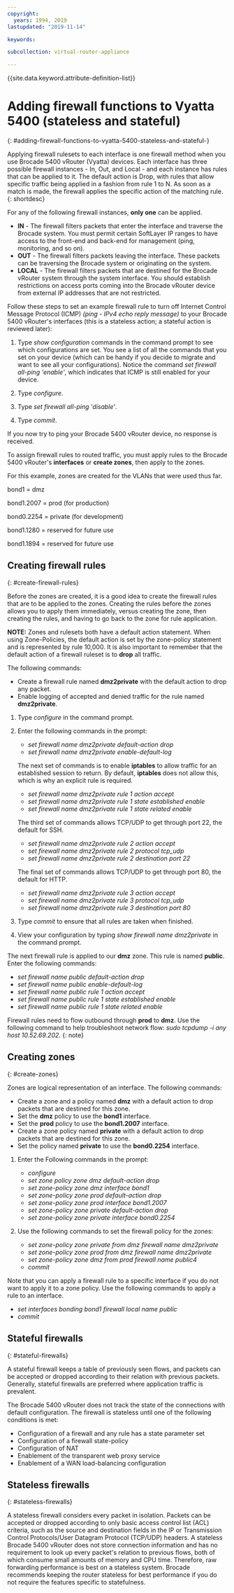 ```yaml
---
copyright:
  years: 1994, 2019
lastupdated: "2019-11-14"

keywords:  

subcollection: virtual-router-appliance

---
```


{{site.data.keyword.attribute-definition-list}}

# Adding firewall functions to Vyatta 5400 (stateless and stateful)
{: #adding-firewall-functions-to-vyatta-5400-stateless-and-stateful-}

Applying firewall rulesets to each interface is one firewall method when you use Brocade 5400 vRouter (Vyatta) devices. Each interface has three possible firewall instances - In, Out, and Local - and each instance has rules that can be applied to it. The default action is Drop, with rules that allow specific traffic being applied in a fashion from rule 1 to N. As soon as a match is made, the firewall applies the specific action of the matching rule.
{: shortdesc}

For any of the following firewall instances, **only one** can be applied.

* **IN** - The firewall filters packets that enter the interface and traverse the Brocade system. You must permit certain SoftLayer IP ranges to have access to the front-end and back-end for management (ping, monitoring, and so on).
* **OUT** - The firewall filters packets leaving the interface. These packets can be traversing the Brocade system or originating on the system.
* **LOCAL** - The firewall filters packets that are destined for the Brocade vRouter system through the system interface. You should establish restrictions on access ports coming into the Brocade vRouter device from external IP addresses that are not restricted.

Follow these steps to set an example firewall rule to turn off Internet Control Message Protocol (ICMP) *(ping - IPv4 echo reply message)* to your Brocade 5400 vRouter's interfaces (this is a stateless action; a stateful action is reviewed later):

1. Type *show configuration* commands in the command prompt to see which configurations are set. You see a list of all the commands that you set on your device (which can be handy if you decide to migrate and want to see all your configurations). Notice the command *set firewall all-ping 'enable'*, which indicates that ICMP is still enabled for your device.

2. Type *configure*.

3. Type *set firewall all-ping 'disable'*.

4. Type *commit*.

If you now try to ping your Brocade 5400 vRouter device, no response is received.

To assign firewall rules to routed traffic, you must apply rules to the Brocade 5400 vRouter's **interfaces** or **create zones**, then apply to the zones.

For this example, zones are created for the VLANs that were used thus far.

bond1 = dmz

bond1.2007 = prod (for production)

bond0.2254 = private (for development)

bond1.1280 = reserved for future use

bond1.1894 = reserved for future use

## Creating firewall rules
{: #create-firewall-rules}

Before the zones are created, it is a good idea to create the firewall rules that are to be applied to the zones. Creating the rules before the zones allows you to apply them immediately, versus creating the zone, then creating the rules, and having to go back to the zone for rule application.

**NOTE:** Zones and rulesets both have a default action statement. When using Zone-Policies, the default action is set by the zone-policy statement and is represented by rule 10,000. It is also important to remember that the default action of a firewall ruleset is to **drop** all traffic.

The following commands:

* Create a firewall rule named **dmz2private** with the default action to drop any packet.
* Enable logging of accepted and denied traffic for the rule named **dmz2private**.

1. Type *configure* in the command prompt.

2. Enter the following commands in the prompt:

   * *set firewall name dmz2private default-action drop*
   * *set firewall name dmz2private enable-default-log*

   The next set of commands is to enable **iptables** to allow traffic for an established session to return. By default, **iptables** does not    allow this, which is why an explicit rule is required.
   
      * *set firewall name dmz2private rule 1 action accept*
      * *set firewall name dmz2private rule 1 state established enable*
      * *set firewall name dmz2private rule 1 state related enable*
   
   The third set of commands allows TCP/UDP to get through port 22, the default for SSH.
   
      * *set firewall name dmz2private rule 2 action accept*
      * *set firewall name dmz2private rule 2 protocol tcp_udp*
      * *set firewall name dmz2private rule 2 destination port 22*
   
   The final set of commands allows TCP/UDP to get through port 80, the default for HTTP.
   
      * *set firewall name dmz2private rule 3 action accept*
      * *set firewall name dmz2private rule 3 protocol tcp_udp*
      * *set firewall name dmz2private rule 3 destination port 80*

3. Type *commit* to ensure that all rules are taken when finished.

4. View your configuration by typing *show firewall name dmz2private* in the command prompt.

The next firewall rule is applied to our **dmz** zone. This rule is named **public**. Enter the following commands:

* *set firewall name public default-action drop*
* *set firewall name public enable-default-log*
* *set firewall name public rule 1 action accept*
* *set firewall name public rule 1 state established enable*
* *set firewall name public rule 1 state related enable*

Firewall rules need to flow outbound through **prod** to **dmz**. Use the following command to help troubleshoot network flow: *sudo tcpdump -i any host 10.52.69.202*.
{: note}

## Creating zones
{: #create-zones}

Zones are logical representation of an interface. The following commands:

* Create a zone and a policy named **dmz** with a default action to drop packets that are destined for this zone.
* Set the **dmz** policy to use the **bond1** interface.
* Set the **prod** policy to use the **bond1.2007** interface.
* Create a zone policy named **private** with a default action to drop packets that are destined for this zone.
* Set the policy named **private** to use the **bond0.2254** interface.

1. Enter the Following commands in the prompt:

   * *configure*
   * *set zone policy zone dmz default-action drop*
   * *set zone-policy zone dmz interface bond1*
   * *set zone-policy zone prod default-action drop*
   * *set zone-policy zone prod interface bond1.2007*
   * *set zone-policy zone private default-action drop*
   * *set zone-policy zone private interface bond0.2254*

2. Use the following commands to set the firewall policy for the zones:

   * *set zone-policy zone private from dmz firewall name dmz2private*
   * *set zone-policy zone prod from dmz firewall name dmz2private*
   * *set zone-policy zone dmz from prod firewall name public4*
   * *commit*

Note that you can apply a firewall rule to a specific interface if you do not want to apply it to a zone policy. Use the following commands to apply a rule to an interface.

* *set interfaces bonding bond1 firewall local name public*
* *commit*

## Stateful firewalls
{: #stateful-firewalls}

A stateful firewall keeps a table of previously seen flows, and packets can be accepted or dropped according to their relation with previous packets. Generally, stateful firewalls are preferred where application traffic is prevalent.

The Brocade 5400 vRouter does not track the state of the connections with default configuration. The firewall is stateless until one of the following conditions is met:

* Configuration of a firewall and any rule has a state parameter set
* Configuration of a firewall state-policy
* Configuration of NAT
* Enablement of the transparent web proxy service
* Enablement of a WAN load-balancing configuration

## Stateless firewalls
{: #stateless-firewalls}

A stateless firewall considers every packet in isolation. Packets can be accepted or dropped according to only basic access control list (ACL) criteria, such as the source and destination fields in the IP or Transmission Control Protocols/User Datagram Protocol (TCP/UDP) headers. A stateless Brocade 5400 vRouter does not store connection information and has no requirement to look up every packet's relation to previous flows, both of which consume small amounts of memory and CPU time. Therefore, raw forwarding performance is best on a stateless system. Brocade recommends keeping the router stateless for best performance if you do not require the features specific to statefulness.
